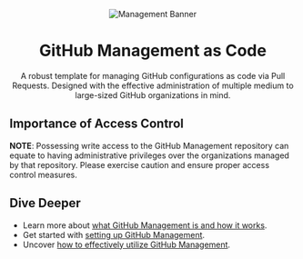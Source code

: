 <div align="center">

![Management Banner](https://github.com/protocol/github-mgmt-template/assets/6688074/15b2101a-149a-4556-a1b5-497b50d77813)

# GitHub Management as Code

A robust template for managing GitHub configurations as code via Pull Requests. Designed with the effective administration of multiple medium to large-sized GitHub organizations in mind.

</div>

## Importance of Access Control

**NOTE**: Possessing write access to the GitHub Management repository can equate to having administrative privileges over the organizations managed by that repository. Please exercise caution and ensure proper access control measures.

## Dive Deeper

- Learn more about [what GitHub Management is and how it works](docs/ABOUT.md).
- Get started with [setting up GitHub Management](docs/SETUP.md).
- Uncover [how to effectively utilize GitHub Management](docs/HOWTOS.md).
